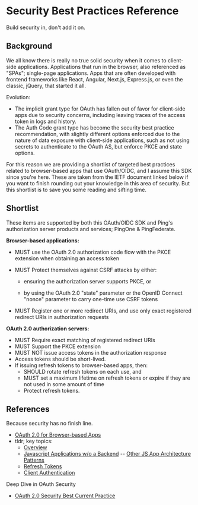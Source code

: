 # Security Best Practices Reference
Build security in, don't add it on.

## Background
We all know there is really no true solid security when it comes to client-side applications. Applications that run in the browser, also referenced as "SPAs"; single-page applications. Apps that are often developed with frontend frameworks like React, Angular, Next.js, Express.js, or even the classic, jQuery, that started it all.

Evolution:
- The implicit grant type for OAuth has fallen out of favor for client-side apps due to security concerns, including leaving traces of the access token in logs and history.
- The Auth Code grant type has become the security best practice recommendation, with slightly different options enforced due to the nature of data exposure with client-side applications, such as not using secrets to authenticate to the OAuth AS, but enforce PKCE and state options.

For this reason we are providing a shortlist of targeted best practices related to browser-based apps that use OAuth/OIDC, and I assume this SDK since you're here. These are taken from the IETF document linked below if you want to finish rounding out your knowledge in this area of security. But this shortlist is to save you some reading and sifting time.

## Shortlist
These items are supported by both this OAuth/OIDC SDK and Ping's authorization server products and services; PingOne & PingFederate.

**Browser-based applications:**

-  MUST use the OAuth 2.0 authorization code flow with the PKCE
    extension when obtaining an access token

-  MUST Protect themselves against CSRF attacks by either:

    *  ensuring the authorization server supports PKCE, or

    *  by using the OAuth 2.0 "state" parameter or the OpenID Connect
        "nonce" parameter to carry one-time use CSRF tokens

-  MUST Register one or more redirect URIs, and use only exact
    registered redirect URIs in authorization requests

**OAuth 2.0 authorization servers:**

- MUST Require exact matching of registered redirect URIs
- MUST Support the PKCE extension
- MUST NOT issue access tokens in the authorization response
- Access tokens should be short-lived.
- If issuing refresh tokens to browser-based apps, then:
    *  SHOULD rotate refresh tokens on each use, and
    *  MUST set a maximum lifetime on refresh tokens or expire if they
        are not used in some amount of time
    * Protect refresh tokens.

## References
Because security has no finish line.

- [OAuth 2.0 for Browser-based Apps](https://datatracker.ietf.org/doc/html/draft-ietf-oauth-browser-based-apps-07)
- tldr; key topics:
    - [Overview](https://datatracker.ietf.org/doc/html/draft-ietf-oauth-browser-based-apps-07#section-4)
    - [Javascript Applications w/o a Backend](https://datatracker.ietf.org/doc/html/draft-ietf-oauth-browser-based-apps-07#section-6.3)
    -- [Other JS App Architecture Patterns](https://datatracker.ietf.org/doc/html/draft-ietf-oauth-browser-based-apps-07#section-6)
    - [Refresh Tokens](https://datatracker.ietf.org/doc/html/draft-ietf-oauth-browser-based-apps-07#section-8)
    - [Client Authentication](https://datatracker.ietf.org/doc/html/draft-ietf-oauth-browser-based-apps-07#section-9.2)

Deep Dive in OAuth Security
- [OAuth 2.0 Security Best Current Practice](https://datatracker.ietf.org/doc/html/draft-ietf-oauth-security-topics-16)